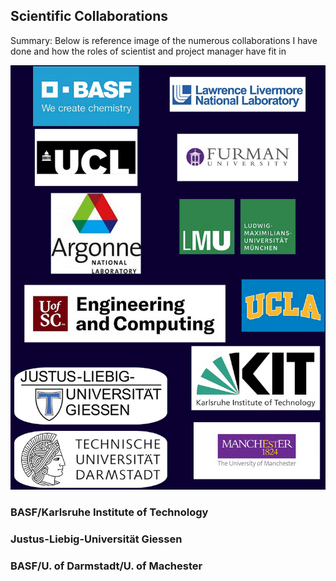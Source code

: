 ## Scientific Collaborations

Summary: Below is reference image of the numerous collaborations I have done and how the roles of scientist and project manager have fit in

![Alt text](https://github.com/w-van-den-Bergh/image-repository/blob/main/org-logos/master_img.png)

### BASF/Karlsruhe Institute of Technology

### Justus-Liebig-Universität Giessen

### BASF/U. of Darmstadt/U. of Machester
